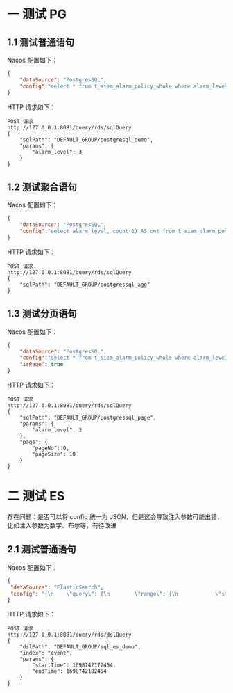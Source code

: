 # 一 测试 PG

## 1.1 测试普通语句

Nacos 配置如下：

```json
{
    "dataSource": "PostgresSQL",
    "config":"select * from t_siem_alarm_policy_whole where alarm_level = :alarm_level"
}
```

HTTP 请求如下：

```http
POST 请求
http://127.0.0.1:8081/query/rds/sqlQuery
{
    "sqlPath": "DEFAULT_GROUP/postgresql_demo",
    "params": {
        "alarm_level": 3
    }
}
```

## 1.2 测试聚合语句

Nacos 配置如下：

```json
{
    "dataSource": "PostgresSQL",
    "config":"select alarm_level, count(1) AS cnt from t_siem_alarm_policy_whole group by alarm_level"
}
```

HTTP 请求如下：

```http
POST 请求
http://127.0.0.1:8081/query/rds/sqlQuery
{
    "sqlPath": "DEFAULT_GROUP/postgressql_agg"
}
```

## 1.3 测试分页语句

Nacos 配置如下：

```json
{
    "dataSource": "PostgresSQL",
    "config":"select * from t_siem_alarm_policy_whole where alarm_level = :alarm_level LIMIT :pageSize OFFSET :pageNo",
    "isPage": true
}
```

HTTP 请求如下：

```http
POST 请求
http://127.0.0.1:8081/query/rds/sqlQuery
{
    "sqlPath": "DEFAULT_GROUP/postgressql_page",
    "params": {
        "alarm_level": 3
    },
    "page": {
        "pageNo": 0,
        "pageSize": 10
    }
}
```

# 二 测试 ES

存在问题：是否可以将 config 统一为 JSON，但是这会导致注入参数可能出错，比如注入参数为数字、布尔等，有待改进

## 2.1 测试普通语句

Nacos 配置如下：

```json
{
 "dataSource": "ElasticSearch",
 "config": "{\n    \"query\": {\n        \"range\": {\n            \"storagetime\": {\n                \"gte\": #{startTime},\n                \"lte\": #{endTime}\n            }\n        }\n    }\n}"
}
```

HTTP 请求如下：

```http
POST 请求
http://127.0.0.1:8081/query/rds/dslQuery
{
    "dslPath": "DEFAULT_GROUP/sql_es_demo",
    "index": "event",
    "params": {
        "startTime": 1698742172454,
        "endTime": 1698742182454
    }
}
```